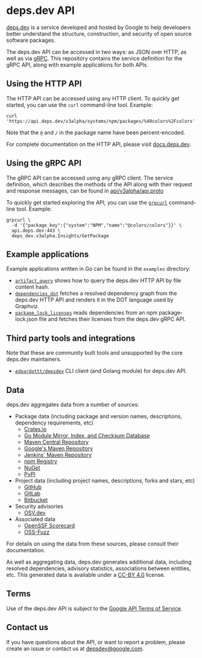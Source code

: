 # deps.dev API

[deps.dev](https://deps.dev/) is a service developed and hosted by Google to
help developers better understand the structure, construction, and security of
open source software packages.

The deps.dev API can be accessed in two ways: as JSON over HTTP, as well as via
[gRPC](https://grpc.io/). This repository contains the service definition for
the gRPC API, along with example applications for both APIs.

## Using the HTTP API

The HTTP API can be accessed using any HTTP client. To quickly get started, you
can use the `curl` command-line tool. Example:

```console
curl 'https://api.deps.dev/v3alpha/systems/npm/packages/%40colors%2Fcolors'
```

Note that the `@` and `/` in the package name have been percent-encoded.

For complete documentation on the HTTP API, please visit
[docs.deps.dev](https://docs.deps.dev/).

## Using the gRPC API

The gRPC API can be accessed using any gRPC client. The service definition,
which describes the methods of the API along with their request and response
messages, can be found in [api/v3alpha/api.proto](./api/v3alpha/api.proto)

To quickly get started exploring the API, you can use the
[`grpcurl`](https://github.com/fullstorydev/grpcurl) command-line tool.
Example:

```console
grpcurl \
  -d '{"package_key":{"system":"NPM","name":"@colors/colors"}}' \
  api.deps.dev:443 \
  deps_dev.v3alpha.Insights/GetPackage
```

## Example applications

Example applications written in Go can be found in the `examples` directory:

- [`artifact_query`](./examples/go/artifact_query) shows how to query the
  deps.dev HTTP API by file content hash.
- [`dependencies_dot`](./examples/go/dependencies_dot) fetches a resolved
  dependency graph from the deps.dev HTTP API and renders it in the DOT
  language used by Graphviz.
- [`package_lock_licenses`](./examples/go/package_lock_licenses) reads
  dependencies from an npm package-lock.json file and fetches their licenses
  from the deps.dev gRPC API.

## Third party tools and integrations

Note that these are community built tools and unsupported by the core deps.dev maintainers.

- [`edoardottt/depsdev`](https://github.com/edoardottt/depsdev) CLI client (and Golang module) for deps.dev API.

## Data

deps.dev aggregates data from a number of sources:

- Package data (including package and version names, descriptions, dependency requirements, etc)
  - [Crates.io](https://crates.io/)
  - [Go Module Mirror, Index, and Checksum Database](https://index.golang.org/)
  - [Maven Central Repository](https://repo.maven.apache.org/maven2/)
  - [Google's Maven Repository](https://maven.google.com/)
  - [Jenkins' Maven Repository](https://repo.jenkins-ci.org/releases/)
  - [npm Registry](https://registry.npmjs.org/)
  - [NuGet](https://www.nuget.org/)
  - [PyPI](https://pypi.org/)
- Project data (including project names, descriptions, forks and stars, etc)
  - [GitHub](https://github.com/)
  - [GitLab](https://gitlab.com/)
  - [Bitbucket](https://bitbucket.org/)
- Security advisories
  - [OSV.dev](https://osv.dev/)
- Associated data
  - [OpenSSF Scorecard](https://github.com/ossf/scorecard)
  - [OSS-Fuzz](https://google.github.io/oss-fuzz/)

For details on using the data from these sources, please consult their
documentation.

As well as aggregating data, deps.dev generates additional data, including
resolved dependencies, advisory statistics, associations between entities, etc.
This generated data is available under a
[CC-BY 4.0](https://creativecommons.org/licenses/by/4.0/) license.

## Terms

Use of the deps.dev API is subject to the
[Google API Terms of Service](https://developers.google.com/terms).

## Contact us

If you have questions about the API, or want to report a problem, please create
an issue or contact us at depsdev@google.com.
